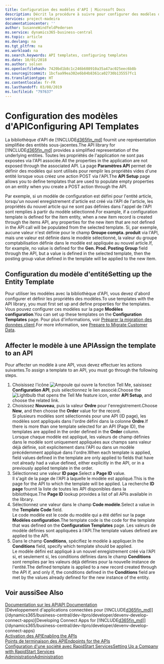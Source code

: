 ```yaml
---
title: Configuration des modèles d'API | Microsoft Docs
description: Décrit la procédure à suivre pour configurer des modèles d'API pour Dynamics 365 Business Central.
services: project-madeira
documentationcenter: ''
author: SusanneWindfeldPedersen
ms.service: dynamics365-business-central
ms.topic: article
ms.devlang: na
ms.tgt_pltfrm: na
ms.workload: na
ms.search.keywords: API templates, configuring templates
ms.date: 10/01/2018
ms.author: solsen
ms.openlocfilehash: 7420bd1b8c1c246b608910a35a47ac025eec6b8b
ms.sourcegitcommit: 1bcfaa99ea302e6b84b8361ca02730b135557fc1
ms.translationtype: HT
ms.contentlocale: fr-FR
ms.lasthandoff: 03/08/2019
ms.locfileid: "797637"
---
```

# <a name="configuring-api-templates"></a><span data-ttu-id="57305-103">Configuration des modèles d'API</span><span class="sxs-lookup"><span data-stu-id="57305-103">Configuring API Templates</span></span>
<span data-ttu-id="57305-104">La bibliothèque d'API de [!INCLUDE[d365fin_md](includes/d365fin_md.md)] fournit une représentation simplifiée des entités sous-jacentes.</span><span class="sxs-lookup"><span data-stu-id="57305-104">The API library for [!INCLUDE[d365fin_md](includes/d365fin_md.md)] provides a simplified representation of the underlying entities.</span></span> <span data-ttu-id="57305-105">Toutes les propriétés de l'application ne sont pas exposées via l'API associée.</span><span class="sxs-lookup"><span data-stu-id="57305-105">All the properties in the application are not exposed through the associated API.</span></span> <span data-ttu-id="57305-106">La page **Paramètres API** permet de définir des modèles qui sont utilisés pour remplir les propriétés vides d'une entité lorsque vous créez une action POST via l'API.</span><span class="sxs-lookup"><span data-stu-id="57305-106">The **API Setup** page allows you to define templates that are used to populate empty properties on an entity when you create a POST action through the API.</span></span> 

<span data-ttu-id="57305-107">Par exemple, si un modèle de configuration est défini pour l'entité article, lorsqu'un nouvel enregistrement d'article est créé via l'API de l'article, les propriétés du nouvel article qui ne sont pas définies dans l'appel de l'API sont remplies à partir du modèle sélectionné.</span><span class="sxs-lookup"><span data-stu-id="57305-107">For example, if a configuration template is defined for the item entity, when a new item record is created through the items API, any properties for the new item that are not defined in the API call will be populated from the selected template.</span></span> <span data-ttu-id="57305-108">Si, par exemple, aucune valeur n'est définie pour le champ **Groupe compta. produit** via l'API, mais une valeur est définie dans le modèle sélectionné, la valeur du groupe comptabilisation définie dans le modèle est appliquée au nouvel article.</span><span class="sxs-lookup"><span data-stu-id="57305-108">If, for example, no value is defined for the **Gen. Prod. Posting Group** field through the API, but a value is defined in the selected template, then the posting group value defined in the template will be applied to the new item.</span></span> 

## <a name="setting-up-the-entity-template"></a><span data-ttu-id="57305-109">Configuration du modèle d'entité</span><span class="sxs-lookup"><span data-stu-id="57305-109">Setting up the Entity Template</span></span>
<span data-ttu-id="57305-110">Pour utiliser les modèles avec la bibliothèque d'API, vous devez d'abord configurer et définir les propriétés des modèles.</span><span class="sxs-lookup"><span data-stu-id="57305-110">To use templates with the API library, you must first set up and define properties for the templates.</span></span> <span data-ttu-id="57305-111">Vous pouvez configurer ces modèles sur la page **Modèles configuration**.</span><span class="sxs-lookup"><span data-stu-id="57305-111">You can set up these templates on the **Configuration Templates** page.</span></span> <span data-ttu-id="57305-112">Pour plus d'informations, voir [Préparer la migration des données client](admin-use-templates-to-prepare-customer-data-for-migration.md).</span><span class="sxs-lookup"><span data-stu-id="57305-112">For more information, see [Prepare to Migrate Customer Data](admin-use-templates-to-prepare-customer-data-for-migration.md).</span></span> 

## <a name="assign-the-template-to-an-api"></a><span data-ttu-id="57305-113">Affecter le modèle à une API</span><span class="sxs-lookup"><span data-stu-id="57305-113">Assign the template to an API</span></span>

<span data-ttu-id="57305-114">Pour affecter un modèle à une API, vous devez effectuer les actions suivantes.</span><span class="sxs-lookup"><span data-stu-id="57305-114">To assign a template to an API, you must go through the following steps.</span></span>

1. <span data-ttu-id="57305-115">Choisissez l'icône ![Ampoule qui ouvre la fonction Tell Me](media/ui-search/search_small.png "Dites-moi ce que vous voulez faire"), saisissez **Configuration API**, puis sélectionnez le lien associé.</span><span class="sxs-lookup"><span data-stu-id="57305-115">Choose the ![Lightbulb that opens the Tell Me feature](media/ui-search/search_small.png "Tell me what you want to do") icon, enter **API Setup**, and choose the related link.</span></span>
2. <span data-ttu-id="57305-116">Choisissez **Nouveau**, puis la valeur **Ordre** pour l'enregistrement.</span><span class="sxs-lookup"><span data-stu-id="57305-116">Choose **New**, and then choose the **Order** value for the record.</span></span>  
<span data-ttu-id="57305-117">Si plusieurs modèles sont sélectionnés pour une API (ID page), les modèles sont appliqués dans l'ordre défini dans la colonne **Ordre**.</span><span class="sxs-lookup"><span data-stu-id="57305-117">If there is more than one template selected for an API (Page ID), the templates are applied in the order defined in the **Order** column.</span></span>   
<span data-ttu-id="57305-118">Lorsque chaque modèle est appliqué, les valeurs de champ définies dans le modèle sont uniquement appliquées aux champs sans valeur déjà définie, soit explicitement dans l'API ou dans un modèle précédemment appliqué dans l'ordre.</span><span class="sxs-lookup"><span data-stu-id="57305-118">When each template is applied, field values defined in the template are only applied to fields that have not already had a value defined, either explicitly in the API, or in a previously applied template in the order.</span></span> 
3. <span data-ttu-id="57305-119">Sélectionnez une valeur **ID page**.</span><span class="sxs-lookup"><span data-stu-id="57305-119">Select a **Page ID** value.</span></span>  
<span data-ttu-id="57305-120">Il s'agit de la page de l'API à laquelle le modèle est appliqué.</span><span class="sxs-lookup"><span data-stu-id="57305-120">This is the page for the API to which the template will be applied.</span></span> <span data-ttu-id="57305-121">La recherche **ID page** fournit la liste de toutes les API disponibles dans la bibliothèque.</span><span class="sxs-lookup"><span data-stu-id="57305-121">The **Page ID** lookup provides a list of all APIs available in the library.</span></span>
4. <span data-ttu-id="57305-122">Sélectionnez une valeur dans le champ **Code modèle**.</span><span class="sxs-lookup"><span data-stu-id="57305-122">Select a value in the **Template Code** field.</span></span>  
<span data-ttu-id="57305-123">Le code modèle est le code du modèle qui a été défini sur la page **Modèles configuration**.</span><span class="sxs-lookup"><span data-stu-id="57305-123">The template code is the code for the template that was defined on the **Configuration Templates** page.</span></span> <span data-ttu-id="57305-124">Les valeurs de modèle définies sont appliquées à l'API.</span><span class="sxs-lookup"><span data-stu-id="57305-124">The template values defined are applied to the API.</span></span> 
5. <span data-ttu-id="57305-125">Dans le champ **Conditions**, spécifiez le modèle à appliquer.</span><span class="sxs-lookup"><span data-stu-id="57305-125">In the **Conditions** field, specify which template should be applied.</span></span>  
<span data-ttu-id="57305-126">Le modèle défini est appliqué à un nouvel enregistrement créé via l'API si, et seulement si, les conditions définies dans le champ **Conditions** sont remplies par les valeurs déjà définies pour la nouvelle instance de l'entité.</span><span class="sxs-lookup"><span data-stu-id="57305-126">The defined template is applied to a new record created through the API if, and only if, the conditions defined in the **Conditions** field are met by the values already defined for the new instance of the entity.</span></span>

## <a name="see-also"></a><span data-ttu-id="57305-127">Voir aussi</span><span class="sxs-lookup"><span data-stu-id="57305-127">See Also</span></span>
[<span data-ttu-id="57305-128">Documentation sur les API</span><span class="sxs-lookup"><span data-stu-id="57305-128">API Documentation</span></span>](/dynamics-nav/fin-graph)  
<span data-ttu-id="57305-129">[Développement d'applications connectées pour [!INCLUDE[d365fin_md](includes/d365fin_md.md)]](/dynamics365/business-central/dev-itpro/developer/devenv-develop-connect-apps)</span><span class="sxs-lookup"><span data-stu-id="57305-129">[Developing Connect Apps for [!INCLUDE[d365fin_md](includes/d365fin_md.md)]](/dynamics365/business-central/dev-itpro/developer/devenv-develop-connect-apps)</span></span>  
[<span data-ttu-id="57305-130">Activation des API</span><span class="sxs-lookup"><span data-stu-id="57305-130">Enabling the APIs</span></span>](/dynamics-nav/enabling-apis-for-dynamics-nav)  
[<span data-ttu-id="57305-131">Points de terminaison des API</span><span class="sxs-lookup"><span data-stu-id="57305-131">Endpoints for the APIs</span></span>](/dynamics-nav/endpoints-apis-for-dynamics)  
[<span data-ttu-id="57305-132">Configuration d'une société avec RapidStart Services</span><span class="sxs-lookup"><span data-stu-id="57305-132">Setting Up a Company with RapidStart Services</span></span>](admin-set-up-a-company-with-rapidstart.md)  
[<span data-ttu-id="57305-133">Administration</span><span class="sxs-lookup"><span data-stu-id="57305-133">Administration</span></span>](admin-setup-and-administration.md)
